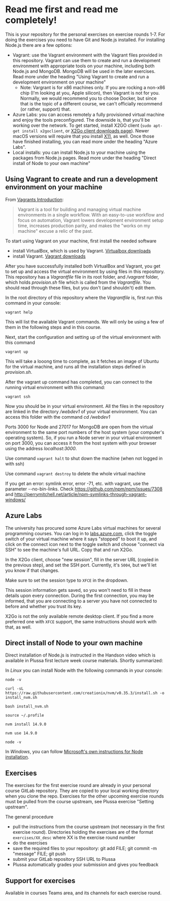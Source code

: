# Read me first and read me completely!

This is your repository for the personal exercises on exercise rounds 1-7. For doing the exercises you need to have Git and Node.js installed.
For installing Node.js there are a few options:
- Vagrant: use the Vagrant environment with the Vagrant files provided in this repository. Vagrant can use them to create and run a development environment with appropriate tools on your machine, including both Node.js and MongoDB. MongoDB will be used in the later exercises. Read more under the heading "Using Vagrant to create and run a development environment on your machine"
    - Note: Vargrant is for x86 machines only. If you are rocking a non-x86 chip (I'm looking at you, Apple silicon), then Vagrant is not for you. Normally, we would recommend you to choose Docker, but since that is the topic of a different course, we can't officially recommend (or rather, support) that.
- Azure Labs: you can access remotely a fully provisioned virtual machine and enjoy the tools preconfigured. The downside is, that you'll be working over the network. To get started, install X2GO client (`sudo apt-get install x2goclient`, or [X2Go client downloads page](https://wiki.x2go.org/doku.php)). Newer macOS versions will require that you install [X11](https://www.xquartz.org/), as well. Once those have finished installing, you can read more under the heading "Azure Labs".
- Local installs: you can install Node.js to your machine using the packages from Node.js pages. Read more under the heading "Direct install of Node to your own machine"

## Using Vagrant to create and run a development environment on your machine
From [Vagrants Introduction](https://www.vagrantup.com/intro):
>Vagrant is a tool for building and managing virtual machine environments in a single workflow. With an easy-to-use workflow and focus on automation, Vagrant lowers development environment setup time, increases production parity, and makes the "works on my machine" excuse a relic of the past.

To start using Vagrant on your machine, first install the needed software

- install VirtualBox, which is used by Vagrant. [Virtualbox downloads](https://www.virtualbox.org/wiki/Downloads)
- install Vagrant. [Vagrant downloads](https://www.vagrantup.com/downloads)

After you have successfully installed both VirtualBox and Vagrant, you get to set up and access the virtual environment by using files in this repository. This repository has a _Vagrantfile_ file in its root folder, and _/vagrant_ folder, which holds _provision.sh_ file which is called from the _Vagrantfile_. You should read through these files, but you don't (and shouldn't) edit them.

In the root directory of this repository where the _Vagrantfile_ is, first run this command in your console:

`vagrant help`

This will list the available Vagrant commands. We will only be using a few of them in the following steps and in this course.

Next, start the configuration and setting up of the virtual environment with this command

`vagrant up`

This will take a looong time to complete, as it fetches an image of Ubuntu for the virtual machine, and runs all the installation steps defined in _provision.sh_.

After the vagrant up command has completed, you can connect to the running virtual environment with this command:

`vagrant ssh`

Now you should be in your virtual environment. All the files in the repository are linked in the directory _/webdev1_ of your virtual environment. You can access this folder with the command 
    _cd /webdev1_

Ports 3000 for Node and 27017 for MongoDB are open from the virtual environment to the same port numbers of the host system (your computer's operating system). So, if you run a Node server in your virtual environment on port 3000, you can access it from the host system with your browser using the address _localhost:3000_.

Use command `vagrant halt` to shut down the machine (when not logged in with ssh)

Use command `vagrant destroy` to delete the whole virtual machine   

If you get an error: symlink error, error -71, etc. with vagrant, use the parameter --no-bin-links.
Check https://github.com/npm/npm/issues/7308 and http://perrymitchell.net/article/npm-symlinks-through-vagrant-windows/

## Azure Labs

The university has procured some Azure Labs virtual machines for several programming courses. You can log in to [labs.azure.com](https://labs.azure.com/), click the toggle switch of your virtual machine where it says "stopped" to boot it up, and click on the connect icon next to the toggle switch and choose "connect via SSH" to see the machine's full URL. Copy that and run X2Go.

In the X2Go client, choose "new session", fill in the server URL (copied in the previous step), and set the SSH port. Currently, it's `5004`, but we'll let you know if that changes.

Make sure to set the session type to `XFCE` in the dropdown.

This session information gets saved, so you won't need to fill in these details upon every connection. During the first connection, you may be informed, that you are connecting to a server you have not connected to before and whether you trust its key.

X2Go is not the only available remote desktop client. If you find a more preferred one with `XFCE` support, the same instructions should work with that, as well.

## Direct install of Node to your own machine
Direct installation of Node.js is instructed in the Handson video which is available in Plussa first lecture week course materials. Shortly summarized:

In *Linux* you can install Node with the following commands in your console:

`node -v`

`curl -sL https://raw.githubusercontent.com/creationix/nvm/v0.35.3/install.sh -o install_nvm.sh`

`bash install_nvm.sh`

`source ~/.profile`

`nvm install 14.9.0`

`nvm use 14.9.0`

`node -v`

In *Windows*, you can follow [Microsoft's own instructions for Node installation](https://docs.microsoft.com/en-us/windows/nodejs/setup-on-windows).


## Exercises

The exercises for the first exercise round are already in your personal course GitLab repository. They are copied to your local working directory when you clone the repo. Exercises for the other upcoming exercise rounds must be pulled from the course upstream, see Plussa exercise "Setting upstream".

The general procedure
- pull the instructions from the course upstream (not necessary in the first exercise round). Directories holding the exercises are of the format `exercises/XX_desc` where XX is the exercise round number
- do the exercises
- save the required files to your repository: git add FILE; git commit -m "message" FILE; git push
- submit your GitLab repository SSH URL to Plussa
- Plussa automatically grades your submission and gives you feedback

## Support for exercises 
Available in courses Teams area, and its channels for each exercise round.